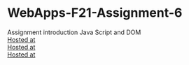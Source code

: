 # WebApps-F21-Assignment-6
Assignment introduction Java Script and DOM
<br>
[Hosted at](https://44-563-webapps-f21.github.io/webapps-f21-assignment-6-JAYANTH8084/pass.html)
<br>
[Hosted at](https://44-563-webapps-f21.github.io/webapps-f21-assignment-6-JAYANTH8084/arithmetic.html)
<br>
[Hosted at](https://44-563-webapps-f21.github.io/webapps-f21-assignment-6-JAYANTH8084/car.html)